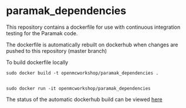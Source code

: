 # paramak_dependencies
This repository contains a dockerfile for use with continuous integration testing for the Paramak code.

The dockerfile is automatically rebuilt on dockerhub when changes are pushed to this repository (master branch)

To build dockerfile locally

```
sudo docker build -t openmcworkshop/paramak_dependencies . 


sudo docker run -it openmcworkshop/paramak_dependencies
```


The status of the automatic dockerhub build can be viewed [here](https://hub.docker.com/repository/docker/openmcworkshop/paramak_dependencies/general)
